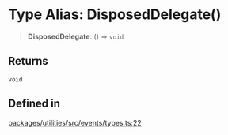 # Type Alias: DisposedDelegate()

> **DisposedDelegate**: () => `void`

## Returns

`void`

## Defined in

[packages/utilities/src/events/types.ts:22](https://github.com/cognitedata/reveal/blob/3aaed3491dba3f4ba9ecd87f495d35383cc73a1d/viewer/packages/utilities/src/events/types.ts#L22)
